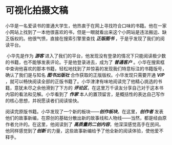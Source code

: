 # 可视化拍摄文稿

​		小华是一名爱读书的普通大学生，他热衷于在网上寻找符合口味的书籍。他在一家小网站上找到了一本他很喜欢的书，但是一眼就看出来这个小网站是违法搬运、缺乏版权的。他很气愤，直接在搜索引擎里查找 ***正版图书*** ，于是乎发现了我们的阅读平台。

​		小华先是作为 ***游客*** 进入了我们的平台，他发现没有登录的情况下只能阅读极少数的书籍，也不能够发表评论。于是他登录进去，成为了 ***普通客户*** 。小华在搜索框中查询他喜欢的那本书籍，轻松地找到了并惊喜的发现我们特意标注的书籍版号，确认了我们是与知名 ***图书出版社*** 合作获取的正版版权。小华发现只需要开通 ***VIP*** ，就可以畅快阅读全部的正版书籍了。小华津津有味地阅读完了他精心挑选的书籍，意犹未尽之余他滑到了下方的 ***评论区***，在这里万千读友分享自己对于这本书内容的看法和见解。小华看到了 ***作家*** 本人的置顶留言，是概括性的表达自己写作的核心思想，并祝愿读者们阅读愉快。

​		阅读完原版书籍。小华发现了一个新的板块——***创作板块***。在这里，***创作者*** 发表他们的故事新编，在原创的基础分散出新的故事线和人物线——当然，都是经由原作者允许的。在这里，他阅读到了 ***高质量的二创内容***，他深深感觉高手在民间。他同样感觉到了***创新*** 的力量，这些故事新编给予了他全新的阅读体验，使他爱不释手。

